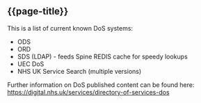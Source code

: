 ## {{page-title}}

This is a list of current known DoS systems:

- ODS
- ORD
- SDS (LDAP) - feeds Spine REDIS cache for speedy lookups
- UEC DoS
- NHS UK Service Search (multiple versions)

Further information on DoS published content can be found here: https://digital.nhs.uk/services/directory-of-services-dos

